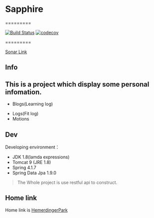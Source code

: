 # Sapphire

=========

[![Build Status](https://travis-ci.org/ec-league/Sapphire.svg?branch=master)](https://travis-ci.org/ec-league/Sapphire)
[![codecov](https://codecov.io/gh/ec-league/Sapphire/branch/master/graph/badge.svg)](https://codecov.io/gh/ec-league/Sapphire)

=========

[Sonar Link](https://sonarqube.com/dashboard?id=com.sapphire%3Aroot)

## Info
This is a project which display some personal infomation.
---
* Blogs(Learning log)
- Logs(Fit log)
- Motions
## Dev
Developing environment：
* JDK 1.8(lamda expressions)
* Tomcat 9 (JRE 1.8)
* Spring 4.1.7
* Spring Data Jpa 1.9.0

> The Whole project is use restful api to construct. 

## Home link
Home link is [HemerdingerPark](http://www.heimerdingerpark.com:8100)
